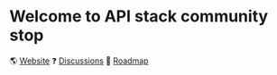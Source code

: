 # Welcome to API stack community stop

🌎 [Website](https://www.getapistack.com?utm_source=github&utm_medium=public_readme)
❓ [Discussions](https://github.com/api-stack/public/discussions)
🧐 [Roadmap](https://github.com/api-stack/public/projects/1)

